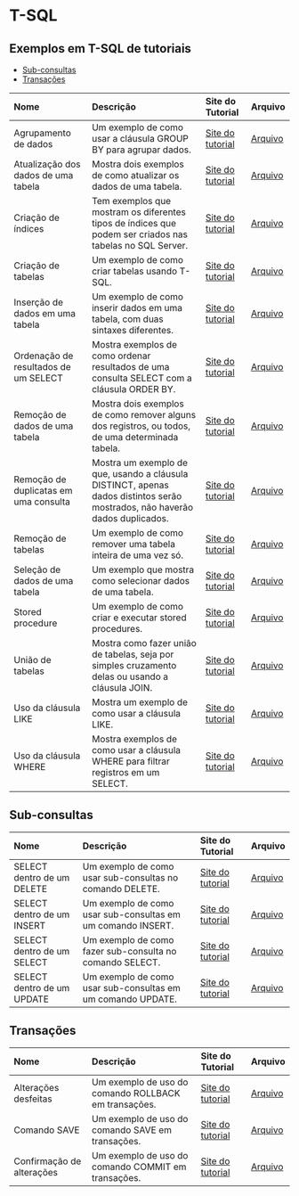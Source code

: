 # T-SQL

## Exemplos em T-SQL de tutoriais

- [Sub-consultas](#sub-consultas)
- [Transações](#transa%C3%A7%C3%B5es)

| Nome                                  | Descrição                                                                                                                   | Site do Tutorial                                                                     | Arquivo                                                              |
|:--------------------------------------|:----------------------------------------------------------------------------------------------------------------------------|:-------------------------------------------------------------------------------------|:---------------------------------------------------------------------|
| Agrupamento de dados                  | Um exemplo de como usar a cláusula GROUP BY para agrupar dados.                                                             | [Site do tutorial](https://www.tutorialspoint.com/t_sql/t_sql_group_by_clause.htm)   | [Arquivo](T-SQL/Agrupamento%20de%20dados.sql)                        |
| Atualização dos dados de uma tabela   | Mostra dois exemplos de como atualizar os dados de uma tabela.                                                              | [Site do tutorial](https://www.tutorialspoint.com/t_sql/t_sql_update_statement.htm)  | [Arquivo](T-SQL/Atualização%20dos%20dados%20de%20uma%20tabela.sql)   |
| Criação de índices                    | Tem exemplos que mostram os diferentes tipos de índices que podem ser criados nas tabelas no SQL Server.                    | [Site do tutorial](https://www.tutorialspoint.com/t_sql/t_sql_indexes.htm)           | [Arquivo](T-SQL/Criação%20de%20índices.sql)                          |
| Criação de tabelas                    | Um exemplo de como criar tabelas usando T-SQL.                                                                              | [Site do tutorial](https://www.tutorialspoint.com/t_sql/t_sql_create_tables.htm)     | [Arquivo](T-SQL/Criação%20de%20tabelas.sql)                          |
| Inserção de dados em uma tabela       | Um exemplo de como inserir dados em uma tabela, com duas sintaxes diferentes.                                               | [Site do tutorial](https://www.tutorialspoint.com/t_sql/t_sql_insert_statement.htm)  | [Arquivo](T-SQL/Inserção%20de%20dados%20em%20uma%20tabela.sql)       |
| Ordenação de resultados de um SELECT  | Mostra exemplos de como ordenar resultados de uma consulta SELECT com a cláusula ORDER BY.                                  | [Site do tutorial](https://www.tutorialspoint.com/t_sql/t_sql_order_by_clause.htm)   | [Arquivo](T-SQL/Ordenação%20de%20resultados%20de%20um%20SELECT.sql)  |
| Remoção de dados de uma tabela        | Mostra dois exemplos de como remover alguns dos registros, ou todos, de uma determinada tabela.                             | [Site do tutorial](https://www.tutorialspoint.com/t_sql/t_sql_delete_statement.htm)  | [Arquivo](T-SQL/Remoção%20de%20dados%20de%20uma%20tabela.sql)        |
| Remoção de duplicatas em uma consulta | Mostra um exemplo de que, usando a cláusula DISTINCT, apenas dados distintos serão mostrados, não haverão dados duplicados. | [Site do tutorial](https://www.tutorialspoint.com/t_sql/t_sql_distinct_clause.htm)   | [Arquivo](T-SQL/Remoção%20de%20duplicatas%20em%20uma%20consulta.sql) |
| Remoção de tabelas                    | Um exemplo de como remover uma tabela inteira de uma vez só.                                                                | [Site do tutorial](https://www.tutorialspoint.com/t_sql/t_sql_drop_tables.htm)       | [Arquivo](T-SQL/Remoção%20de%20tabelas.sql)                          |
| Seleção de dados de uma tabela        | Um exemplo que mostra como selecionar dados de uma tabela.                                                                  | [Site do tutorial](https://www.tutorialspoint.com/t_sql/t_sql_select_statement.htm)  | [Arquivo](T-SQL/Seleção%20de%20dados%20de%20uma%20tabela.sql)        |
| Stored procedure                      | Um exemplo de como criar e executar stored procedures.                                                                      | [Site do tutorial](https://www.tutorialspoint.com/t_sql/t_sql_stored_procedures.htm) | [Arquivo](T-SQL/Stored%20procedure.sql)                              |
| União de tabelas                      | Mostra como fazer união de tabelas, seja por simples cruzamento delas ou usando a cláusula JOIN.                            | [Site do tutorial](https://www.tutorialspoint.com/t_sql/t_sql_joining_tables.htm)    | [Arquivo](T-SQL/União%20de%20tabelas.sql)                            |
| Uso da cláusula LIKE                  | Mostra um exemplo de como usar a cláusula LIKE.                                                                             | [Site do tutorial](https://www.tutorialspoint.com/t_sql/t_sql_like_clause.htm)       | [Arquivo](T-SQL/Uso%20da%20cláusula%20LIKE.sql)                      |
| Uso da cláusula WHERE                 | Mostra exemplos de como usar a cláusula WHERE para filtrar registros em um SELECT.                                          | [Site do tutorial](https://www.tutorialspoint.com/t_sql/t_sql_where_clause.htm)      | [Arquivo](T-SQL/Uso%20da%20cláusula%20WHERE.sql)                     |

## Sub-consultas

| Nome                       | Descrição                                                   | Site do Tutorial                                                               | Arquivo                                                 |
|:---------------------------|:------------------------------------------------------------|:-------------------------------------------------------------------------------|:--------------------------------------------------------|
| SELECT dentro de um DELETE | Um exemplo de como usar sub-consultas no comando DELETE.    | [Site do tutorial](https://www.tutorialspoint.com/t_sql/t_sql_sub_queries.htm) | [Arquivo](T-SQL/SELECT%20dentro%20de%20um%20DELETE.sql) |
| SELECT dentro de um INSERT | Um exemplo de como usar sub-consultas em um comando INSERT. | [Site do tutorial](https://www.tutorialspoint.com/t_sql/t_sql_sub_queries.htm) | [Arquivo](T-SQL/SELECT%20dentro%20de%20um%20INSERT.sql) |
| SELECT dentro de um SELECT | Um exemplo de como fazer sub-consulta no comando SELECT.    | [Site do tutorial](https://www.tutorialspoint.com/t_sql/t_sql_sub_queries.htm) | [Arquivo](T-SQL/SELECT%20dentro%20de%20um%20SELECT.sql) |
| SELECT dentro de um UPDATE | Um exemplo de como usar sub-consultas em um comando UPDATE. | [Site do tutorial](https://www.tutorialspoint.com/t_sql/t_sql_sub_queries.htm) | [Arquivo](T-SQL/SELECT%20dentro%20de%20um%20UPDATE.sql) |

## Transações

| Nome                      | Descrição                                            | Site do Tutorial                                                                | Arquivo                                            |
|:--------------------------|:-----------------------------------------------------|:--------------------------------------------------------------------------------|:---------------------------------------------------|
| Alterações desfeitas      | Um exemplo de uso do comando ROLLBACK em transações. | [Site do tutorial](https://www.tutorialspoint.com/t_sql/t_sql_transactions.htm) | [Arquivo](T-SQL/Alterações%20desfeitas.sql)        |
| Comando SAVE              | Um exemplo de uso do comando SAVE em transações.     | [Site do tutorial](https://www.tutorialspoint.com/t_sql/t_sql_transactions.htm) | [Arquivo](T-SQL/Comando%20SAVE.sql)                |
| Confirmação de alterações | Um exemplo de uso do comando COMMIT em transações.   | [Site do tutorial](https://www.tutorialspoint.com/t_sql/t_sql_transactions.htm) | [Arquivo](T-SQL/Confirmação%20de%20alterações.sql) |
